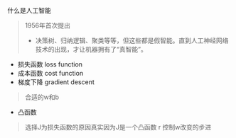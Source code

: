 什么是人工智能
> 1956年首次提出
> * 决策树、归纳逻辑、聚类等等，但这些都是假智能。直到人工神经网络技术的出现，才让机器拥有了“真智能”。

* 损失函数 loss function
* 成本函数 cost function
* 梯度下降 gradient descent
> 合适的w和b
* 凸函数
> 选择J为损失函数的原因真实因为J是一个凸函数
> r 控制w改变的步进
